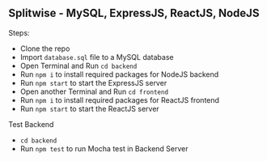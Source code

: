 ## Splitwise - MySQL, ExpressJS, ReactJS, NodeJS

Steps:
 - Clone the repo
 - Import `database.sql` file to a MySQL database
 - Open Terminal and Run `cd backend`
 - Run `npm i` to install required packages for NodeJS backend
 - Run `npm start` to start the ExpressJS server 
 - Open another Terminal and Run `cd frontend`
 - Run `npm i` to install required packages for ReactJS frontend
 - Run `npm start` to start the ReactJS server

Test Backend
 - `cd backend`
 - Run `npm test` to run Mocha test in Backend Server
